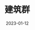 ---
date: 2023-01-12
featured_image: feature.jpg
title: 建筑群
featured: false
private: false
description: 取材于2024年6月，生活中的场景
---